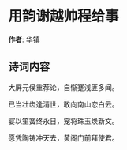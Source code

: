 # 用韵谢越帅程给事

**作者**: 华镇

## 诗词内容

大屏元侯重荐论，自惭蹇浅匪多闻。

已当壮齿逢清世，敢向南山恋白云。

宴以笙簧终永日，宠将珠玉焕新文。

愿凭陶铸冲天去，黄阁门前拜使君。


